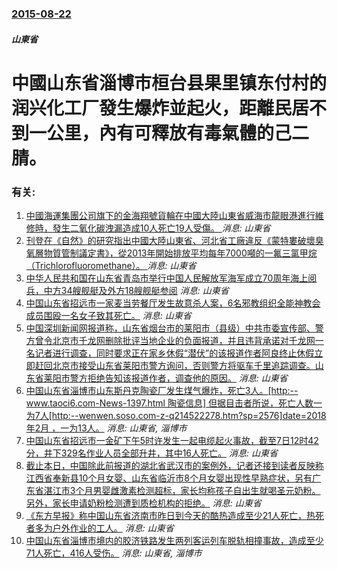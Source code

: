 ### [2015-08-22](/news/2015/08/22/index.md)

##### 山東省
#  中國山东省淄博市桓台县果里镇东付村的润兴化工厂發生爆炸並起火，距離民居不到一公里，內有可釋放有毒氣體的己二腈。




### 有关:

1. [中國海運集團公司旗下的金海翔號貨輪在中國大陸山東省威海市龍眼港進行維修時，發生二氧化碳洩漏造成10人死亡19人受傷。 ](/zh/news/2019/05/25/中國海運集團公司旗下的金海翔號貨輪在中國大陸山東省威海市龍眼港進行維修時-發生二氧化碳洩漏造成10人死亡19人受傷.md) _消息: 山東省_
2. [刊登在《自然》的研究指出中國大陸山東省、河北省工廠違反《蒙特婁破壞臭氧層物質管制議定書》，從2013年開始排放平均每年7000噸的一氟三氯甲烷（Trichlorofluoromethane）。 ](/zh/news/2019/05/23/刊登在-自然-的研究指出中國大陸山東省-河北省工廠違反-蒙特婁破壞臭氧層物質管制議定書-從2013年開始排放平均每年7.md) _消息: 山東省_
3. [中华人民共和国在山东省青岛市举行中国人民解放军海军成立70周年海上阅兵，中方34艘舰艇及外方18艘舰艇参阅](/zh/news/2019/04/23/中华人民共和国在山东省青岛市举行中国人民解放军海军成立70周年海上阅兵-中方34艘舰艇及外方18艘舰艇参阅.md) _消息: 山東省_
4. [中国山东省招远市一家麦当劳餐厅发生故意杀人案，6名邪教组织全能神教会成员围殴一名女子致其死亡。](/zh/news/2014/05/28/中国山东省招远市一家麦当劳餐厅发生故意杀人案-6名邪教组织全能神教会成员围殴一名女子致其死亡.md) _消息: 山東省_
5. [ 中国深圳新闻网报道称，山东省烟台市的莱阳市（县级）中共市委宣传部、警方曾令北京市千龙网删除批评当地企业的负面报道，并且违背承诺对千龙网一名记者进行调查，同时要求正在家乡休假“潜伏”的该报道作者阿良终止休假立即赶回北京市接受山东省莱阳市警方询问，否则警方将驱车千里追踪调查。山东省莱阳市警方拒绝告知该报道作者，调查他的原因。](/zh/news/2010/08/22/中国深圳新闻网报道称-山东省烟台市的莱阳市-县级-中共市委宣传部-警方曾令北京市千龙网删除批评当地企业的负面报道-并且.md) _消息: 山東省_
6. [ 中国山东省淄博市山东斯丹克陶瓷厂发生煤气爆炸，死亡3人。[http:--www.taoci6.com-News-1397.html 陶瓷信息] 但据目击者所说，死亡人数一为7人[http:--wenwen.soso.com-z-q214522278.htm?sp=2576]date=2018年2月 ，一为13人。](/zh/news/2010/08/12/中国山东省淄博市山东斯丹克陶瓷厂发生煤气爆炸-死亡3人-http-wwwtaoci6com-News-139.md) _消息: 山東省, 淄博市_
7. [ 中国山东省招远市一金矿下午5时许发生一起电缆起火事故，截至7日12时42分，井下329名作业人员全部升井，其中16人死亡。](/zh/news/2010/08/6/中国山东省招远市一金矿下午5时许发生一起电缆起火事故-截至7日12时42分-井下329名作业人员全部升井-其中16人死.md) _消息: 山東省_
8. [ 截止本日，中国除此前报道的湖北省武汉市的案例外，记者还接到读者反映称江西省奉新县10个月女婴、山东省临沂市8个月女婴出现性早熟症状，另有广东省湛江市3个月男婴雌激素检测超标，家长均称孩子自出生就喝圣元奶粉。另外，家长申请奶粉检测遭到质检机构的拒绝。](/zh/news/2010/08/5/截止本日-中国除此前报道的湖北省武汉市的案例外-记者还接到读者反映称江西省奉新县10个月女婴-山东省临沂市8个月女婴出.md) _消息: 山東省_
9. [ 《东方早报》称中国山东省济南市昨日到今天的酷热造成至少21人死亡，热死者多为户外作业的工人。](/zh/news/2010/08/1/东方早报-称中国山东省济南市昨日到今天的酷热造成至少21人死亡-热死者多为户外作业的工人.md) _消息: 山東省_
10. [中国山东省淄博市境内的胶济铁路发生两列客运列车脱轨相撞事故，造成至少71人死亡，416人受伤。](/zh/news/2008/04/28/中国山东省淄博市境内的胶济铁路发生两列客运列车脱轨相撞事故-造成至少71人死亡-416人受伤.md) _消息: 山東省, 淄博市_
